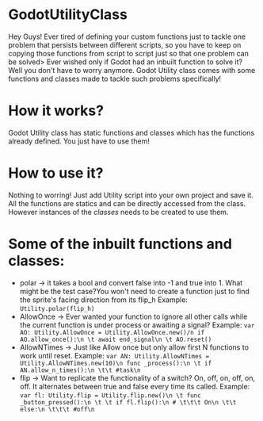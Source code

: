 # GodotUtilityClass
Hey Guys! Ever tired of defining your custom functions just to tackle one problem that persists between different scripts, so you have to keep on copying those functions from script to script just so that one problem can be solved> Ever wished only if Godot had an inbuilt function to solve it? Well you don't have to worry anymore. Godot Utility class comes with some functions and classes made to tackle such problems specifically!   

# How it works?
Godot Utility class has static functions and classes which has the functions already defined. You just have to use them!

# How to use it?
Nothing to worring! Just add Utility script into your own project and save it. All the functions are statics and can be directly accessed from the class. However instances of the *classes* needs to be created to use them.

# Some of the inbuilt functions and classes:
* polar -> it takes a bool and convert false into -1 and true into 1. What might be the test case?You won't need to create a function just to find the sprite's facing direction from its flip_h
  Example: `Utility.polar(flip_h)`
* AllowOnce -> Ever wanted your function to ignore all other calls while the current function is under process or awaiting a signal?
  Example: `var AO: Utility.AllowOnce = Utility.AllowOnce.new()/n
           if AO.allow_once():\n
              \t await end_signal\n
              \t AO.reset()`
* AllowNTimes -> Just like Allow once but only allow first N functions to work until reset.
  Example: `var AN: Utility.AllowNTimes = Utility.AllowNTimes.new(10)\n
           func _process():\n
             \t if AN.allow_n_times():\n
                \t\t #task\n`
* flip -> Want to replicate the functionality of a switch? On, off, on, off, on, off. It alternates between true and false every time its called.
Example: `var fl: Utility.flip = Utility.flip.new()\n
          \t func _button_pressed():\n
             \t \t if fl.flip():\n
                # \t\t\t On\n
             \t\t else:\n
                \t\t\t #off\n`
